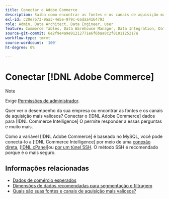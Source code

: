```yaml
---
title: Conectar o Adobe Commerce
description: Saiba como encontrar as fontes e os canais de aquisição mais valiosos.
exl-id: c20e7673-9aa3-4e5e-979c-6adaa4164793
role: Admin, Data Architect, Data Engineer, User
feature: Commerce Tables, Data Warehouse Manager, Data Integration, Data Import/Export
source-git-commit: 6e2f9e4a9e91212771e6f6baa8c2f8101125217a
workflow-type: tm+mt
source-wordcount: '100'
ht-degree: 0%

---
```


# Conectar [!DNL Adobe Commerce]

>[!NOTE]
>
>Exige [Permissões de administrador](../../../administrator/user-management/user-management.md).

Quer ver o desempenho da sua empresa ou encontrar as fontes e os canais de aquisição mais valiosos? Conectar o [!DNL Adobe Commerce] dados para [!DNL Commerce Intelligence] O permite responder a essas perguntas e muito mais.

Como a variável [!DNL Adobe Commerce] é baseado no MySQL, você pode conectá-lo a [!DNL Commerce Intelligence] por meio de uma [conexão direta](../integrations/mysql-via-a-direct-connection.md), [[!DNL cPanel]](../integrations/mysql-via-cpanel.md)ou [por um túnel SSH](../integrations/mysql-via-ssh-tunnel.md). O método SSH é recomendado porque é o mais seguro.

## Informações relacionadas

* [Dados de comércio esperados](../integrations/magento-data.md)
* [Dimensões de dados recomendadas para segmentação e filtragem](../../../best-practices/segment-filter.md)
* [Quais são suas fontes e canais de aquisição mais valiosos?](../../analysis/most-value-source-channel.md)

